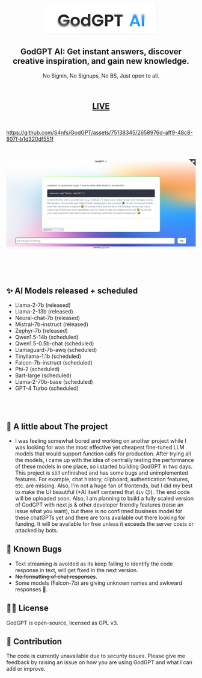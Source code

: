 

<p align="center">
  <a href="https://godgpt.chatnaut.com/">
    <img alt="GodGPT AI" src="./godGPTlogo.jpg" width="300" />
  </a>
</p>

<h2 align="center">GodGPT AI: Get instant answers, discover creative inspiration, and gain new knowledge. </h2>
<p align="center">No Signin, No Signups, No BS, Just open to all.</p></br>
<h2 align="center"> <a href="https://godgpt.chatnaut.com/"> LIVE
  </a></h2>
</br>


https://github.com/S4nfs/GodGPT/assets/75138345/2658976d-aff9-48c8-807f-b1d320df551f

</br>
<p align="center">
  <img alt="GodGPT chat" src="./helloToGodGPT.png"></br></br>
</p>

</br></br>

## ✨ AI Models released + scheduled
 -  Llama-2-7b (released)
  -  Llama-2-13b (released)
 -  Neural-chat-7b (released)
 -  Mistral-7b-instruct (released)
 -  Zephyr-7b (released)
 -  Qwen1.5-14b (scheduled)
 -  Qwen1.5-0.5b-chat (scheduled)
 -  Llamaguard-7b-awq  (scheduled)
 -  Tinyllama-1.1b (scheduled)
 -  Falcon-7b-instruct (scheduled)
 -  Phi-2 (scheduled)
 -  Bart-large (scheduled)
 -  Llama-2-70b-base (scheduled)
 -  GPT-4 Turbo (scheduled)
    </br></br>
    </br></br>

## 🏁 A little about The project
 -  I was feeling somewhat bored and working on another project while I was looking for was the most effective yet cheapest fine-tuned LLM models that would support function calls for production. After trying all the models, i came up with the idea of ​​centrally testing the performance of these models in one place, so i started building GodGPT in two days. This project is still unfinished and has some bugs and unimplemented features. For example, chat history, clipboard, authentication features, etc. are missing.  Also, I'm not a huge fan of frontends, but I did my best to make the UI beautiful (*AI itself centered that ```div``` 😉).  The end code will be uploaded soon. Also, I am planning to build a fully scaled version of GodGPT with next js & other developer friendly features (raise an issue what you want), but there is no confirmed business model for these chatGPTs yet and there are tons available out there looking for funding. It will be available for free unless it exceeds the server costs or attacked by bots. 

## 🐛 Known Bugs
- Text streaming is avoided as its keep failing to identify the code response in text, will get fixed in the next version.
- ~~No formatting of chat responses~~.
- Some models (Falcon-7b) are giving unknown names and awkward responses 👀.

## 👨‍💻 License

GodGPT is open-source, licensed as GPL v3.

## 👋 Contribution
The code is currently unavailable due to security issues. Please give me feedback by raising an issue on how you are using GodGPT and what I can add or improve.


